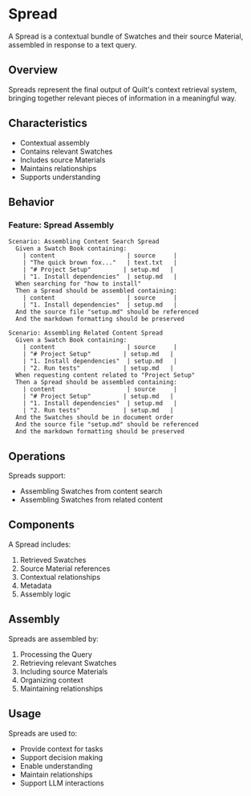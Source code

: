 # Spread

A Spread is a contextual bundle of Swatches and their source Material, assembled in response to a text query.

## Overview

Spreads represent the final output of Quilt's context retrieval system, bringing together relevant pieces of information in a meaningful way.

## Characteristics

- Contextual assembly
- Contains relevant Swatches
- Includes source Materials
- Maintains relationships
- Supports understanding

## Behavior

### Feature: Spread Assembly

```gherkin
Scenario: Assembling Content Search Spread
  Given a Swatch Book containing:
    | content                    | source     |
    | "The quick brown fox..."   | text.txt   |
    | "# Project Setup"         | setup.md   |
    | "1. Install dependencies"  | setup.md   |
  When searching for "how to install"
  Then a Spread should be assembled containing:
    | content                    | source     |
    | "1. Install dependencies"  | setup.md   |
  And the source file "setup.md" should be referenced
  And the markdown formatting should be preserved

Scenario: Assembling Related Content Spread
  Given a Swatch Book containing:
    | content                    | source     |
    | "# Project Setup"         | setup.md   |
    | "1. Install dependencies"  | setup.md   |
    | "2. Run tests"            | setup.md   |
  When requesting content related to "Project Setup"
  Then a Spread should be assembled containing:
    | content                    | source     |
    | "# Project Setup"         | setup.md   |
    | "1. Install dependencies"  | setup.md   |
    | "2. Run tests"            | setup.md   |
  And the Swatches should be in document order
  And the source file "setup.md" should be referenced
  And the markdown formatting should be preserved
```

## Operations

Spreads support:

- Assembling Swatches from content search
- Assembling Swatches from related content

## Components

A Spread includes:

1. Retrieved Swatches
2. Source Material references
3. Contextual relationships
4. Metadata
5. Assembly logic

## Assembly

Spreads are assembled by:

1. Processing the Query
2. Retrieving relevant Swatches
3. Including source Materials
4. Organizing context
5. Maintaining relationships

## Usage

Spreads are used to:

- Provide context for tasks
- Support decision making
- Enable understanding
- Maintain relationships
- Support LLM interactions
